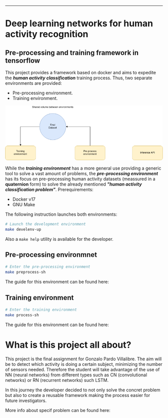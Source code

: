 -----------------------------------------
# Deep learning networks for human activity recognition

## Pre-processing and training framework in tensorflow

This project provides a framework based on docker and aims to expedite the ***human activity classification*** training process. Thus, two separate environments are provided:
- Pre-processing environment.
- Training environment.

![Usage_schema](doc/images/docker-architecture.png)

While the ***training environment*** has a more general use providing a generic tool to solve a vast amount of problems, the ***pre-processing environment*** has its focus on pre-processing human activity datasets (meassured in a **quaternion** form) to solve the already mentioned ***"human activity classification problem"***.
Prerequirements:
 - Docker v17
 - GNU Make

The following instruction launches both environments:
```sh
# Launch the development environment
make develenv-up
```

Also a `make help` utility is available for the developer.

## Pre-processing environmnet
```sh
# Enter the pre-processing environment
make preprocess-sh
```
The guide for this environment can be found here: 

## Training environment
```sh
# Enter the training environment
make process-sh
```
The guide for this environment can be found here:


# What is this project all about?
This project is the final assignment for Gonzalo Pardo Villalibre. The aim will be to detect which activity is doing a certain subject, minimizing the number of sensors needed. Therefore the student will take advantage of the use of NN (neural networks) from different types such as CN (convolutional networks) or RN (recurrent networks) such LSTM.

In this journey the developer decided to not only solve the concret problem but also to create a reusable framework making the process easier for future investigators.

More info about specif problem can be found here:
